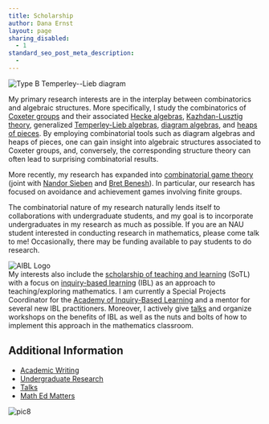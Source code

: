 ```yaml
---
title: Scholarship
author: Dana Ernst
layout: page
sharing_disabled:
  - 1
standard_seo_post_meta_description:
  - 
---
```

<div class="kcite-section" kcite-section-id="10">
  <p>
    <img src="http://i2.wp.com/danaernst.com/wp-content/uploads/2012/02/Screen-Shot-2013-08-07-at-11.21.58-PM.png?w=200" alt="Type B Temperley--Lieb diagram" class="alignleft size-full wp-image-927" data-recalc-dims="1" />
  </p>
  
  <p>
    My primary research interests are in the interplay between combinatorics and algebraic structures. More specifically, I study the combinatorics of <a href="http://en.wikipedia.org/wiki/Coxeter_group">Coxeter groups</a> and their associated <a href="http://en.wikipedia.org/wiki/Hecke_algebra">Hecke algebras</a>, <a href="http://en.wikipedia.org/wiki/Kazhdan%E2%80%93Lusztig_polynomial">Kazhdan-Lusztig theory</a>, generalized <a href="http://en.wikipedia.org/wiki/Temperley-Lieb_algebra">Temperley-Lieb algebras</a>, <a href="http://en.wikipedia.org/wiki/Planar_algebra">diagram algebras</a>, and <a href="http://www.emis.de/journals/SLC/books/heaps.ps">heaps of pieces</a>. By employing combinatorial tools such as diagram algebras and heaps of pieces, one can gain insight into algebraic structures associated to Coxeter groups, and, conversely, the corresponding structure theory can often lead to surprising combinatorial results.
  </p>
  
  <p>
    More recently, my research has expanded into <a href="https://en.wikipedia.org/wiki/Combinatorial_game_theory">combinatorial game theory</a> (joint with <a href="http://jan.ucc.nau.edu/ns46/">Nandor Sieben</a> and <a href="http://www.users.csbsju.edu/~bbenesh/">Bret Benesh</a>). In particular, our research has focused on avoidance and achievement games involving finite groups.
  </p>
  
  <p>
    The combinatorial nature of my research naturally lends itself to collaborations with undergraduate students, and my goal is to incorporate undergraduates in my research as much as possible. If you are an NAU student interested in conducting research in mathematics, please come talk to me! Occasionally, there may be funding available to pay students to do research.
  </p>
  
  <p>
    <img src="http://i0.wp.com/danaernst.com/wp-content/uploads/2012/01/AIBL.png?w=149" alt="AIBL Logo" class="alignright size-full wp-image-937" data-recalc-dims="1" /><br /> My interests also include the <a href="http://en.wikipedia.org/wiki/Scholarship_of_Teaching_and_Learning">scholarship of teaching and learning</a> (SoTL) with a focus on <a href="http://maamathedmatters.blogspot.com/2013/05/what-heck-is-ibl.html">inquiry-based learning</a> (IBL) as an approach to teaching/exploring mathematics. I am currently a Special Projects Coordinator for the <a href="http://www.inquirybasedlearning.org">Academy of Inquiry-Based Learning</a> and a mentor for several new IBL practitioners. Moreover, I actively give <a href="http://danaernst.com/scholarship/talks/">talks</a> and organize workshops on the benefits of IBL as well as the nuts and bolts of how to implement this approach in the mathematics classroom.
  </p>
  
  <h2>
    Additional Information
  </h2>
  
  <ul>
    <li>
      <a href="http://danaernst.com/scholarship/academic-writing/">Academic Writing</a>
    </li>
    <li>
      <a href="http://danaernst.com/scholarship/undergraduate-research/">Undergraduate Research</a>
    </li>
    <li>
      <a href="http://danaernst.com/scholarship/talks/">Talks</a>
    </li>
    <li>
      <a href="http://maamathedmatters.blogspot.com/">Math Ed Matters</a>
    </li>
  </ul>
  
  <p>
    <img src="http://i2.wp.com/danaernst.com/wp-content/uploads/2013/01/pic8.png?fit=610%2C115" alt="pic8" class="aligncenter size-full wp-image-626" data-recalc-dims="1" />
  </p>
  
  <!-- kcite active, but no citations found -->
</div>

<!-- kcite-section 10 -->